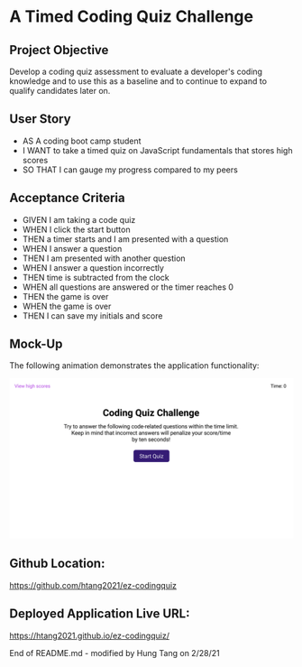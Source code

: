# A Timed Coding Quiz Challenge

## Project Objective
Develop a coding quiz assessment to evaluate a developer's coding knowledge
and to use this as a baseline and to continue to expand to qualify candidates 
later on.  

## User Story
- AS A coding boot camp student
- I WANT to take a timed quiz on JavaScript fundamentals that stores high scores
- SO THAT I can gauge my progress compared to my peers

## Acceptance Criteria
- GIVEN I am taking a code quiz
- WHEN I click the start button
- THEN a timer starts and I am presented with a question
- WHEN I answer a question
- THEN I am presented with another question
- WHEN I answer a question incorrectly
- THEN time is subtracted from the clock
- WHEN all questions are answered or the timer reaches 0
- THEN the game is over
- WHEN the game is over
- THEN I can save my initials and score

## Mock-Up
The following animation demonstrates the application functionality:

![](assets/images/04-web-apis-homework-demo-1.gif)


## Github Location:
https://github.com/htang2021/ez-codingquiz

## Deployed Application Live URL:
https://htang2021.github.io/ez-codingquiz/


End of README.md - modified by Hung Tang on 2/28/21

